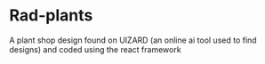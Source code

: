 # Rad-plants

A plant shop design found on UIZARD (an online ai tool used to find designs) and coded using the react framework
